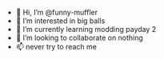 - 👋 Hi, I’m @funny-muffler
- 👀 I’m interested in big balls
- 🌱 I’m currently learning modding payday 2
- 💞️ I’m looking to collaborate on nothing
- 📫 never try to reach me

<!---
funny-muffler/funny-muffler is a ✨ special ✨ repository because its `README.md` (this file) appears on your GitHub profile.
You can click the Preview link to take a look at your changes.
--->

